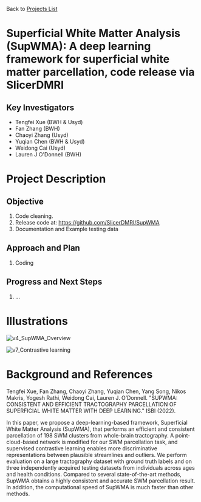 Back to [Projects List](../../README.md#ProjectsList)

# Superficial White Matter Analysis (SupWMA): A deep learning framework for superficial white matter parcellation, code release via SlicerDMRI 

## Key Investigators

- Tengfei Xue (BWH & Usyd)
- Fan Zhang (BWH)
- Chaoyi Zhang (Usyd)
- Yuqian Chen (BWH & Usyd)
- Weidong Cai (Usyd)
- Lauren J O'Donnell (BWH)

# Project Description

<!-- Add a short paragraph describing the project. -->

## Objective

<!-- Describe here WHAT you would like to achieve (what you will have as end result). -->

1. Code cleaning.
1. Release code at: https://github.com/SlicerDMRI/SupWMA
1. Documentation and Example testing data

## Approach and Plan

<!-- Describe here HOW you would like to achieve the objectives stated above. -->

1. Coding

## Progress and Next Steps

<!-- Update this section as you make progress, describing of what you have ACTUALLY DONE. If there are specific steps that you could not complete then you can describe them here, too. -->

1. ... <!--How to intergate into SlicerDMRI so users can use via Slicer interface.  -->

# Illustrations

<!-- Add pictures and links to videos that demonstrate what has been accomplished.
![Description of picture](Example2.jpg)
![Some more images](Example2.jpg)
-->

![v4_SupWMA_Overview](https://user-images.githubusercontent.com/56477109/149606217-ed5f329f-fc1d-43d1-9f6a-a903a884baf3.png)

![v7_Contrastive learning](https://user-images.githubusercontent.com/56477109/149606222-a6954063-80cf-4ebd-8843-6bf8142bbeff.png)

# Background and References

<!-- If you developed any software, include link to the source code repository. If possible, also add links to sample data, and to any relevant publications. -->

<!-- 
[Tengfei Xue, Fan Zhang, Chaoyi Zhang, Yuqian Chen, Yang Song, Nikos Makris, Yogesh Rathi, Weidong Cai, Lauren J. O’Donnell. "SUPWMA: CONSISTENT AND EFFICIENT TRACTOGRAPHY PARCELLATION OF
SUPERFICIAL WHITE MATTER WITH DEEP LEARNING." ISBI (2022).](Coming soon) -->

Tengfei Xue, Fan Zhang, Chaoyi Zhang, Yuqian Chen, Yang Song, Nikos Makris, Yogesh Rathi, Weidong Cai, Lauren J. O’Donnell. "SUPWMA: CONSISTENT AND EFFICIENT TRACTOGRAPHY PARCELLATION OF SUPERFICIAL WHITE MATTER WITH DEEP LEARNING." ISBI (2022).

In this paper, we propose a deep-learning-based framework, Superficial White Matter Analysis (SupWMA), that performs an efficient and consistent parcellation of 198 SWM clusters from whole-brain tractography. A point-cloud-based network is modified for our SWM parcellation task, and supervised contrastive learning enables more discriminative representations between plausible streamlines and outliers. We perform evaluation on a large tractography dataset with ground truth labels and on three independently acquired testing datasets from individuals across ages and health conditions. Compared to several state-of-the-art methods, SupWMA obtains a highly consistent and accurate SWM parcellation result. In addition, the computational speed of SupWMA is much faster than other methods.
